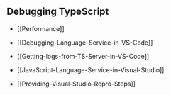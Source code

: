 ## Debugging TypeScript

* [[Performance]]

* [[Debugging-Language-Service-in-VS-Code]]
* [[Getting-logs-from-TS-Server-in-VS-Code]]
* [[JavaScript-Language-Service-in-Visual-Studio]]
* [[Providing-Visual-Studio-Repro-Steps]]
